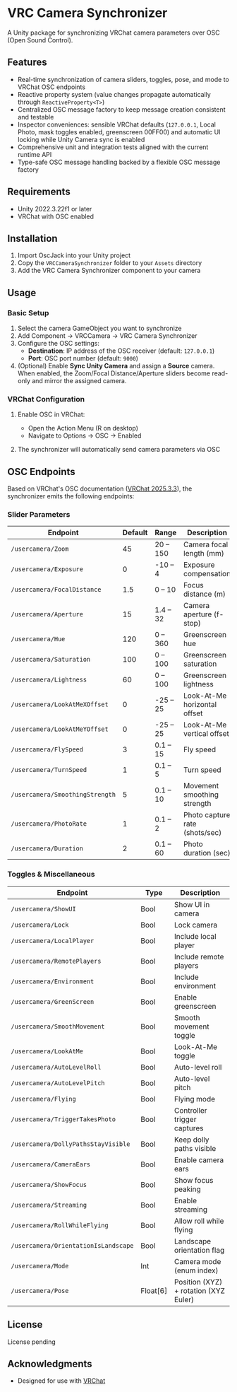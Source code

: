 # VRC Camera Synchronizer

A Unity package for synchronizing VRChat camera parameters over OSC (Open Sound Control).

## Features

- Real-time synchronization of camera sliders, toggles, pose, and mode to VRChat OSC endpoints
- Reactive property system (value changes propagate automatically through `ReactiveProperty<T>`)
- Centralized OSC message factory to keep message creation consistent and testable
- Inspector conveniences: sensible VRChat defaults (`127.0.0.1`, Local Photo, mask toggles enabled, greenscreen 00FF00) and automatic UI locking while Unity Camera sync is enabled
- Comprehensive unit and integration tests aligned with the current runtime API
- Type-safe OSC message handling backed by a flexible OSC message factory

## Requirements

- Unity 2022.3.22f1 or later
- VRChat with OSC enabled

## Installation

1. Import OscJack into your Unity project
2. Copy the `VRCCameraSynchronizer` folder to your `Assets` directory
3. Add the VRC Camera Synchronizer component to your camera

## Usage

### Basic Setup

1. Select the camera GameObject you want to synchronize
2. Add Component → VRCCamera → VRC Camera Synchronizer
3. Configure the OSC settings:
   - **Destination**: IP address of the OSC receiver (default: `127.0.0.1`)
   - **Port**: OSC port number (default: `9000`)
4. (Optional) Enable **Sync Unity Camera** and assign a **Source** camera. When enabled, the Zoom/Focal Distance/Aperture sliders become read-only and mirror the assigned camera.

### VRChat Configuration

1. Enable OSC in VRChat:
   - Open the Action Menu (R on desktop)
   - Navigate to Options → OSC → Enabled

2. The synchronizer will automatically send camera parameters via OSC

## OSC Endpoints

Based on VRChat's OSC documentation ([VRChat 2025.3.3](https://docs.vrchat.com/docs/vrchat-202533)), the synchronizer emits the following endpoints:

### Slider Parameters

| Endpoint | Default | Range | Description |
|----------|---------|-------|-------------|
| `/usercamera/Zoom` | 45 | 20 – 150 | Camera focal length (mm) |
| `/usercamera/Exposure` | 0 | -10 – 4 | Exposure compensation |
| `/usercamera/FocalDistance` | 1.5 | 0 – 10 | Focus distance (m) |
| `/usercamera/Aperture` | 15 | 1.4 – 32 | Camera aperture (f-stop) |
| `/usercamera/Hue` | 120 | 0 – 360 | Greenscreen hue |
| `/usercamera/Saturation` | 100 | 0 – 100 | Greenscreen saturation |
| `/usercamera/Lightness` | 60 | 0 – 100 | Greenscreen lightness |
| `/usercamera/LookAtMeXOffset` | 0 | -25 – 25 | Look-At-Me horizontal offset |
| `/usercamera/LookAtMeYOffset` | 0 | -25 – 25 | Look-At-Me vertical offset |
| `/usercamera/FlySpeed` | 3 | 0.1 – 15 | Fly speed |
| `/usercamera/TurnSpeed` | 1 | 0.1 – 5 | Turn speed |
| `/usercamera/SmoothingStrength` | 5 | 0.1 – 10 | Movement smoothing strength |
| `/usercamera/PhotoRate` | 1 | 0.1 – 2 | Photo capture rate (shots/sec) |
| `/usercamera/Duration` | 2 | 0.1 – 60 | Photo duration (sec) |

### Toggles & Miscellaneous

| Endpoint | Type | Description |
|----------|------|-------------|
| `/usercamera/ShowUI` | Bool | Show UI in camera |
| `/usercamera/Lock` | Bool | Lock camera |
| `/usercamera/LocalPlayer` | Bool | Include local player |
| `/usercamera/RemotePlayers` | Bool | Include remote players |
| `/usercamera/Environment` | Bool | Include environment |
| `/usercamera/GreenScreen` | Bool | Enable greenscreen |
| `/usercamera/SmoothMovement` | Bool | Smooth movement toggle |
| `/usercamera/LookAtMe` | Bool | Look-At-Me toggle |
| `/usercamera/AutoLevelRoll` | Bool | Auto-level roll |
| `/usercamera/AutoLevelPitch` | Bool | Auto-level pitch |
| `/usercamera/Flying` | Bool | Flying mode |
| `/usercamera/TriggerTakesPhoto` | Bool | Controller trigger captures |
| `/usercamera/DollyPathsStayVisible` | Bool | Keep dolly paths visible |
| `/usercamera/CameraEars` | Bool | Enable camera ears |
| `/usercamera/ShowFocus` | Bool | Show focus peaking |
| `/usercamera/Streaming` | Bool | Enable streaming |
| `/usercamera/RollWhileFlying` | Bool | Allow roll while flying |
| `/usercamera/OrientationIsLandscape` | Bool | Landscape orientation flag |
| `/usercamera/Mode` | Int | Camera mode (enum index) |
| `/usercamera/Pose` | Float[6] | Position (XYZ) + rotation (XYZ Euler) |


## License

License pending

## Acknowledgments

- Designed for use with [VRChat](https://vrchat.com/)
